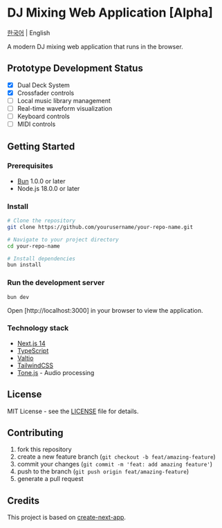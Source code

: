 # DJ Mixing Web Application [Alpha]

[한국어](README.md) | English

A modern DJ mixing web application that runs in the browser.

## Prototype Development Status

-   [x] Dual Deck System
-   [x] Crossfader controls
-   [ ] Local music library management
-   [ ] Real-time waveform visualization
-   [ ] Keyboard controls
-   [ ] MIDI controls

## Getting Started

### Prerequisites

-   [Bun](https://bun.sh) 1.0.0 or later
-   Node.js 18.0.0 or later

### Install

```bash
# Clone the repository
git clone https://github.com/yourusername/your-repo-name.git

# Navigate to your project directory
cd your-repo-name

# Install dependencies
bun install
```

### Run the development server

```bash
bun dev
```

Open [http://localhost:3000] in your browser to view the application.

### Technology stack

-   [Next.js 14](https://nextjs.org/)
-   [TypeScript](https://www.typescriptlang.org/)
-   [Valtio](https://github.com/pmndrs/valtio)
-   [TailwindCSS](https://tailwindcss.com/)
-   [Tone.js](https://tonejs.github.io) - Audio processing

## License

MIT License - see the [LICENSE](LICENSE) file for details.

## Contributing

1. fork this repository
2. create a new feature branch (`git checkout -b feat/amazing-feature`)
3. commit your changes (`git commit -m 'feat: add amazing feature'`)
4. push to the branch (`git push origin feat/amazing-feature`)
5. generate a pull request

## Credits

This project is based on [create-next-app](https://github.com/vercel/next.js/tree/canary/packages/create-next-app).
